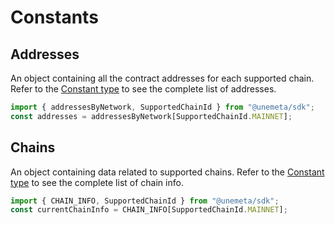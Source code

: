 # Constants

## Addresses

An object containing all the contract addresses for each supported chain. Refer to the [Constant type](https://github.com/LooksRare/unemeta-sdk/blob/master/src/types/constants.ts) to see the complete list of addresses.

```ts
import { addressesByNetwork, SupportedChainId } from "@unemeta/sdk";
const addresses = addressesByNetwork[SupportedChainId.MAINNET];
```

## Chains

An object containing data related to supported chains. Refer to the [Constant type](https://github.com/LooksRare/unemeta-sdk/blob/master/src/types/constants.ts) to see the complete list of chain info.

```ts
import { CHAIN_INFO, SupportedChainId } from "@unemeta/sdk";
const currentChainInfo = CHAIN_INFO[SupportedChainId.MAINNET];
```

